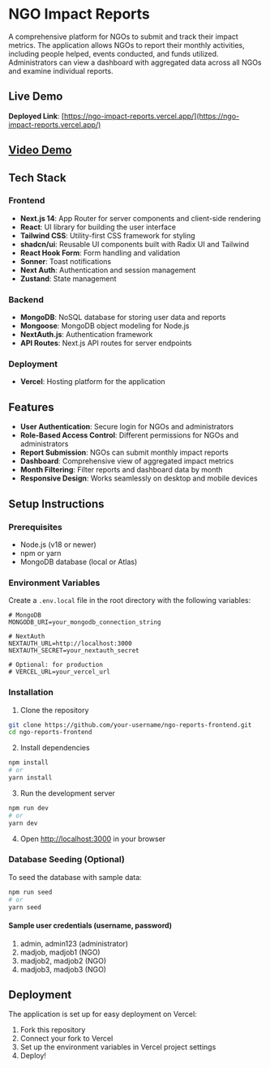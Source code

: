 # NGO Impact Reports

A comprehensive platform for NGOs to submit and track their impact metrics. The application allows NGOs to report their monthly activities, including people helped, events conducted, and funds utilized. Administrators can view a dashboard with aggregated data across all NGOs and examine individual reports.

## Live Demo

**Deployed Link**: [https://ngo-impact-reports.vercel.app/](https://ngo-impact-reports.vercel.app/)

## [Video Demo](https://drive.google.com/file/d/1N-rz3SCNQZj6nviwFiZGjlggjJDetmEB/view?usp=drive_web)

## Tech Stack

### Frontend
- **Next.js 14**: App Router for server components and client-side rendering
- **React**: UI library for building the user interface
- **Tailwind CSS**: Utility-first CSS framework for styling
- **shadcn/ui**: Reusable UI components built with Radix UI and Tailwind
- **React Hook Form**: Form handling and validation
- **Sonner**: Toast notifications
- **Next Auth**: Authentication and session management
- **Zustand**: State management

### Backend
- **MongoDB**: NoSQL database for storing user data and reports
- **Mongoose**: MongoDB object modeling for Node.js
- **NextAuth.js**: Authentication framework
- **API Routes**: Next.js API routes for server endpoints

### Deployment
- **Vercel**: Hosting platform for the application

## Features

- **User Authentication**: Secure login for NGOs and administrators
- **Role-Based Access Control**: Different permissions for NGOs and administrators
- **Report Submission**: NGOs can submit monthly impact reports
- **Dashboard**: Comprehensive view of aggregated impact metrics
- **Month Filtering**: Filter reports and dashboard data by month
- **Responsive Design**: Works seamlessly on desktop and mobile devices

## Setup Instructions

### Prerequisites
- Node.js (v18 or newer)
- npm or yarn
- MongoDB database (local or Atlas)

### Environment Variables
Create a `.env.local` file in the root directory with the following variables:

```
# MongoDB
MONGODB_URI=your_mongodb_connection_string

# NextAuth
NEXTAUTH_URL=http://localhost:3000
NEXTAUTH_SECRET=your_nextauth_secret

# Optional: for production
# VERCEL_URL=your_vercel_url
```

### Installation

1. Clone the repository
```bash
git clone https://github.com/your-username/ngo-reports-frontend.git
cd ngo-reports-frontend
```

2. Install dependencies
```bash
npm install
# or
yarn install
```

3. Run the development server
```bash
npm run dev
# or
yarn dev
```

4. Open [http://localhost:3000](http://localhost:3000) in your browser

### Database Seeding (Optional)
To seed the database with sample data:

```bash
npm run seed
# or
yarn seed
```
#### Sample user credentials (username, password)
1. admin, admin123 (administrator)
2. madjob, madjob1 (NGO)
3. madjob2, madjob2 (NGO)
4. madjob3, madjob3 (NGO)

## Deployment

The application is set up for easy deployment on Vercel:

1. Fork this repository
2. Connect your fork to Vercel
3. Set up the environment variables in Vercel project settings
4. Deploy!
